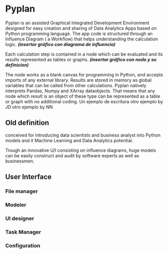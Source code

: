 # Pyplan
Pyplan is an assisted Graphical Integrated Development Environment designed for easy creation and sharing of Data Analytics Apps based on Python programming language.
The app code is structured through an Influence Diagram ( a Workflow) that helps understanding the calculation logic.
***(insertar gráfico con diagrama de influencia)***

Each calculation step is contained in a node which can be evaluated and its results represented as tables or graphs. 
***(insertar gráfico con nodo y su definicion)***

The node works as a blank canvas for programming in Python, and accepts imports of any external library. Results are stored in memory as global variables that can be called from other calculations.
Pyplan natively interprets Pandas, Numpy and XArray dataobjects. That means that any node which result is an object of these type can be represented as a table or graph with no additional coding.
Un ejemplo de escritura
otro ejemplo by JD
otro ejemplo by NN


## Old definition
conceived for introducing data scientists and business analyst into Python models and it Machine Learning and Data Analytics potential.

Trough an innovative U/I consisting on influence diagrams, huge models can be easily construct and audit by software experts as well as businessmen.




## User Interface
### File manager
### Modeler
### UI designer
### Task Manager
### Configuration








<!--stackedit_data:
eyJoaXN0b3J5IjpbLTY0MzcwNDAzNyw3MDEzMTYyMzQsMTI5Nz
cxNDYwOCwtMjEwNDgyNzc5NSwtMTI1NzE5ODI5OSwxOTYxMjc2
NzE4LC0xMzUxMzgwOTcyLDE0MzcwNTYzODMsNDE5ODQzODc4LD
EwMDI3MzUyMjUsLTE2NDAyMjg0MDksMTI0MTMyMTU5MCwxNTIz
NjY1NTUzLDIwMTE2NjQ0NDEsMTA4NTA3Mjk5OSwtMTY2MTY3NT
IwNywtOTI5NDY0NDA4LDQ4OTkyODE2OSwtNzc1ODg0MzYyXX0=

-->